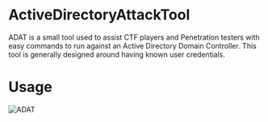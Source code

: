# ActiveDirectoryAttackTool

ADAT is a small tool used to assist CTF players and Penetration testers with easy commands to run against an Active Directory Domain Controller. This tool is generally designed around having known user credentials.

# Usage



![ADAT](https://user-images.githubusercontent.com/68926315/163265220-56b3a86a-5ece-4c72-8255-3ee595bb265b.png)
